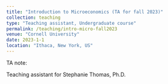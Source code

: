 ```yaml
---
title: "Introduction to Microeconomics (TA for fall 2023)"
collection: teaching
type: "Teaching assistant, Undergraduate course"
permalink: /teaching/intro-micro-fall2023
venue: "Cornell University"
date: 2023-1-1
location: "Ithaca, New York, US"
---
```


TA note: 

Teaching assistant for Stephanie Thomas, Ph.D.
